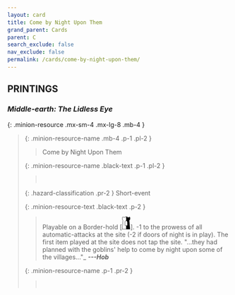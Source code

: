 ```yaml
---
layout: card
title: Come by Night Upon Them
grand_parent: Cards
parent: C
search_exclude: false
nav_exclude: false
permalink: /cards/come-by-night-upon-them/
---
```


## PRINTINGS


### _Middle-earth: The Lidless Eye_

{: .minion-resource .mx-sm-4 .mx-lg-8 .mb-4 }
> {: .minion-resource-name .mb-4 .p-1 .pl-2 }
> > <div class="hazard-mp"></div>
> > <div class="card-name">Come by Night Upon Them</div>
>
> {: .minion-resource-name .black-text .p-1 .pl-2 }
> > &nbsp;
>
> {: .hazard-classification .pr-2 }
> Short-event
>
> {: .minion-resource-text .black-text .p-2 }
> > Playable on a Border-hold \[![](/assets/images/border-hold.svg)]. -1 to the prowess of all automatic-attacks at the site (-2 if doors of night is in play). The first item played at the site does not tap the site.   "...they had planned with the goblins' help to come by night upon some of the villages..."_ ***---Hob*** 
> 
> {: .minion-resource-name .p-1 .pr-2 }
> > <div class="card-shield"></div>
> > <div class="card-corruption-white">&nbsp;</div>
